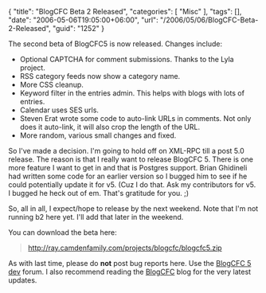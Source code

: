 {
	"title": "BlogCFC Beta 2 Released",
	"categories": [
		"Misc"
	],
	"tags": [],
	"date": "2006-05-06T19:05:00+06:00",
	"url": "/2006/05/06/BlogCFC-Beta-2-Released",
	"guid": "1252"
}

The second beta of BlogCFC5 is now released. Changes include:

<ul>
<li>Optional CAPTCHA for comment submissions. Thanks to the Lyla project.
<li>RSS category feeds now show a category name.
<li>More CSS cleanup.
<li>Keyword filter in the entries admin. This helps with blogs with lots of entries.
<li>Calendar uses SES urls.
<li>Steven Erat wrote some code to auto-link URLs in comments. Not only does it auto-link, it will also crop the length of the URL.
<li>More random, various small changes and fixed.
</ul>

So I've made a decision. I'm going to hold off on XML-RPC till a post 5.0 release. The reason is that I really want to release BlogCFC 5. There is one more feature I want to get in and that is Postgres support. Brian Ghidineli had written some code for an earlier version so I bugged him to see if he could potentially update it for v5. (Cuz I do that. Ask my contributors for v5. I bugged he heck out of em. That's gratitude for you. ;)

So, all in all, I expect/hope to release by the next weekend. Note that I'm not running b2 here yet. I'll add that later in the weekend.

You can download the beta here:

<blockquote>
<a href="http://ray.camdenfamily.com/projects/blogcfc/blogcfc5.zip">http://ray.camdenfamily.com/projects/blogcfc/blogcfc5.zip</a>
</blockquote>

As with last time, please do <b>not</b> post bug reports here. Use the <a href="http://ray.camdenfamily.com/forums/threads.cfm?forumid=E2321612-B473-8E40-D942643BE7F0C2F5">BlogCFC 5 dev</a> forum. I also recommend reading the <a href="http://www.blogcfc.com">BlogCFC</a> blog for the very latest updates.